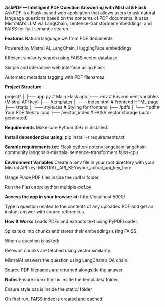 **AskPDF — Intelligent PDF Question Answering with Mistral & Flask**
AskPDF is a Flask-based web application that allows users to ask natural language questions based on the contents of PDF documents. It uses MistralAI’s LLM via LangChain, sentence-transformer embeddings, and FAISS for fast semantic search.

**Features**
 Natural language QA from PDF documents

 Powered by Mistral AI, LangChain, HuggingFace embeddings

 Efficient similarity search using FAISS vector database

 Simple and interactive web interface using Flask

 Automatic metadata tagging with PDF filenames

 **Project Structure**

 project/
│
├── app.py                  # Main Flask app
├── .env                    # Environment variables (Mistral API key)
├── /templates
│   └── index.html          # Frontend HTML page
├── /static
│   └── style.css           # Styling for frontend
├── /pdfs
│   └── *.pdf               # Your PDF files to load
├── /vector_index           # FAISS vector storage (auto-generated)


**Requirements**
Make sure Python 3.9+ is installed.

**Install dependencies using:**
pip install -r requirements.txt

**Sample requirements.txt:**
Flask
python-dotenv
langchain
langchain-community
langchain-mistralai
sentence-transformers
faiss-cpu

**Environment Variables**
Create a .env file in your root directory with your Mistral API key:
MISTRAL_API_KEY=your_actual_api_key_here

Usage
Place PDF files inside the /pdfs/ folder.

Run the Flask app:
python multiple-pdf.py

**Access the app in your browser at:**
http://localhost:5000/

Type a question related to the contents of any uploaded PDF and get an instant answer with source references.

**How It Works**
Loads PDFs and extracts text using PyPDFLoader.

Splits text into chunks and stores their embeddings using FAISS.

When a question is asked:

Relevant chunks are fetched using vector similarity.

MistralAI answers the question using LangChain’s QA chain.

Source PDF filenames are returned alongside the answer.

**Notes**
Ensure index.html is inside the templates/ folder.

Ensure style.css is inside the static/ folder.

On first run, FAISS index is created and cached.

